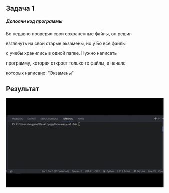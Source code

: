 ## Задача 1

##### Дополни код программы

Бо недавно проверял свои сохраненные файлы, он решил

взглянуть на свои старые экзамены, но у Бо все файлы

с учебы хранились в одной папке. Нужно написать

программу, которая откроет только те файлы, в начале

которых написано: "Экзамены"


## Результат

![1697798268158](image/task/1697798268158.png)
